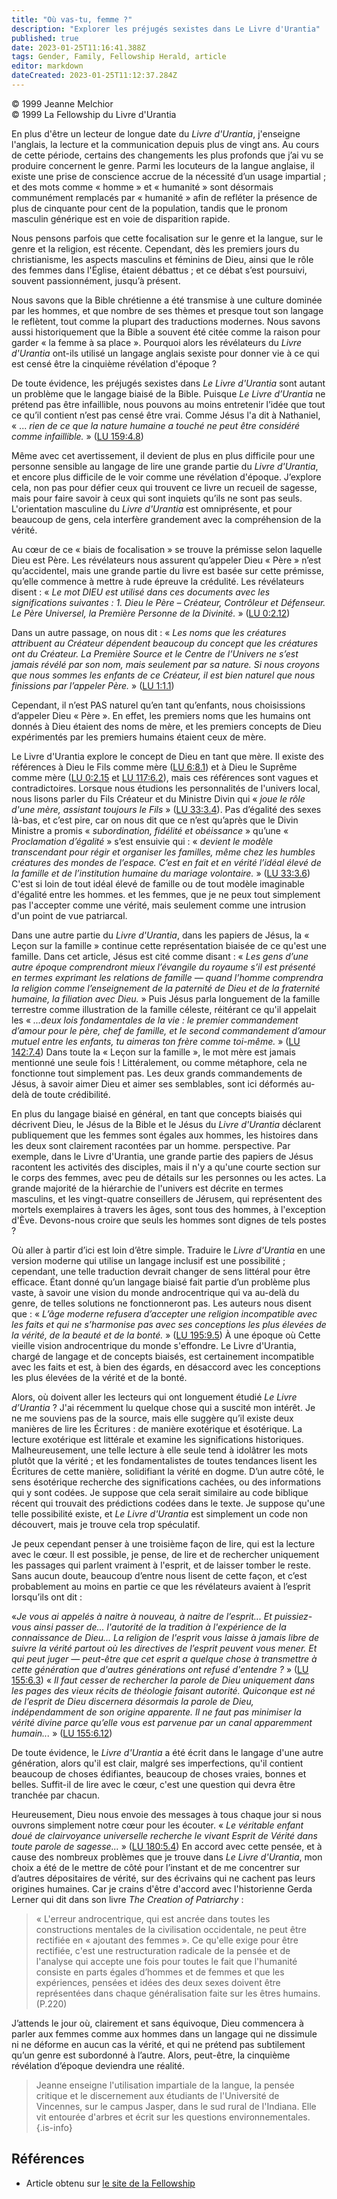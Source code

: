 ```yaml
---
title: "Où vas-tu, femme ?"
description: "Explorer les préjugés sexistes dans Le Livre d'Urantia"
published: true
date: 2023-01-25T11:16:41.388Z
tags: Gender, Family, Fellowship Herald, article
editor: markdown
dateCreated: 2023-01-25T11:12:37.284Z
---
```


<p class="v-card v-sheet theme--light grey lighten-3 px-2">© 1999 Jeanne Melchior<br>© 1999 La Fellowship du Livre d'Urantia</p>


En plus d'être un lecteur de longue date du _Livre d'Urantia_, j'enseigne l'anglais, la lecture et la communication depuis plus de vingt ans. Au cours de cette période, certains des changements les plus profonds que j’ai vu se produire concernent le genre. Parmi les locuteurs de la langue anglaise, il existe une prise de conscience accrue de la nécessité d’un usage impartial ; et des mots comme « homme » et « humanité » sont désormais communément remplacés par « humanité » afin de refléter la présence de plus de cinquante pour cent de la population, tandis que le pronom masculin générique est en voie de disparition rapide. 

Nous pensons parfois que cette focalisation sur le genre et la langue, sur le genre et la religion, est récente. Cependant, dès les premiers jours du christianisme, les aspects masculins et féminins de Dieu, ainsi que le rôle des femmes dans l'Église, étaient débattus ; et ce débat s’est poursuivi, souvent passionnément, jusqu’à présent. 

Nous savons que la Bible chrétienne a été transmise à une culture dominée par les hommes, et que nombre de ses thèmes et presque tout son langage le reflètent, tout comme la plupart des traductions modernes. Nous savons aussi historiquement que la Bible a souvent été citée comme la raison pour garder « la femme à sa place ». Pourquoi alors les révélateurs du _Livre d'Urantia_ ont-ils utilisé un langage anglais sexiste pour donner vie à ce qui est censé être la cinquième révélation d'époque ? 

De toute évidence, les préjugés sexistes dans _Le Livre d'Urantia_ sont autant un problème que le langage biaisé de la Bible. Puisque _Le Livre d’Urantia_ ne prétend pas être infaillible, nous pouvons au moins entretenir l’idée que tout ce qu’il contient n’est pas censé être vrai. Comme Jésus l'a dit à Nathaniel, « ... _rien de ce que la nature humaine a touché ne peut être considéré comme infaillible._ » (<a id="a19_410"></a>[LU 159:4.8](/fr/The_Urantia_Book/159#p4_8)) 

Même avec cet avertissement, il devient de plus en plus difficile pour une personne sensible au langage de lire une grande partie du _Livre d'Urantia_, et encore plus difficile de le voir comme une révélation d'époque. J’explore cela, non pas pour défier ceux qui trouvent ce livre un recueil de sagesse, mais pour faire savoir à ceux qui sont inquiets qu’ils ne sont pas seuls. L'orientation masculine du _Livre d'Urantia_ est omniprésente, et pour beaucoup de gens, cela interfère grandement avec la compréhension de la vérité. 

Au cœur de ce « biais de focalisation » se trouve la prémisse selon laquelle Dieu est Père. Les révélateurs nous assurent qu’appeler Dieu « Père » n’est qu’accidentel, mais une grande partie du livre est basée sur cette prémisse, qu’elle commence à mettre à rude épreuve la crédulité. Les révélateurs disent : « _Le mot DIEU est utilisé dans ces documents avec les significations suivantes : 1. Dieu le Père – Créateur, Contrôleur et Défenseur. Le Père Universel, la Première Personne de la Divinité._ » (<a id="a23_505"></a>[LU 0:2.12](/fr/The_Urantia_Book/0#p2_12)) 

Dans un autre passage, on nous dit : « _Les noms que les créatures attribuent au Créateur dépendent beaucoup du concept que les créatures ont du Créateur. La Première Source et le Centre de l’Univers ne s’est jamais révélé par son nom, mais seulement par sa nature. Si nous croyons que nous sommes les enfants de ce Créateur, il est bien naturel que nous finissions par l’appeler Père._ » (<a id="a25_390"></a>[LU 1:1.1](/fr/The_Urantia_Book/1#p1_1)) 

Cependant, il n’est PAS naturel qu’en tant qu’enfants, nous choisissions d’appeler Dieu « Père ». En effet, les premiers noms que les humains ont donnés à Dieu étaient des noms de mère, et les premiers concepts de Dieu expérimentés par les premiers humains étaient ceux de mère. 

Le Livre d'Urantia explore le concept de Dieu en tant que mère. Il existe des références à Dieu le Fils comme mère (<a id="a29_116"></a>[LU 6:8.1](/fr/The_Urantia_Book/6#p8_1)) et à Dieu le Suprême comme mère (<a id="a29_190"></a>[LU 0:2.15](/fr/The_Urantia_Book/0#p2_15) et <a id="a29_235"></a>[LU 117:6.2](/fr/The_Urantia_Book/117#p6_2)), mais ces références sont vagues et contradictoires. Lorsque nous étudions les personnalités de l'univers local, nous lisons parler du Fils Créateur et du Ministre Divin qui « _joue le rôle d'une mère, assistant toujours le Fils_ » (<a id="a29_513"></a>[LU 33:3.4](/fr/The_Urantia_Book/33#p3_4)). Pas d’égalité des sexes là-bas, et c’est pire, car on nous dit que ce n’est qu’après que le Divin Ministre a promis « _subordination, fidélité et obéissance_ » qu’une « _Proclamation d’égalité_ » s’est ensuivie qui : « _devient le modèle transcendant pour régir et organiser les familles, même chez les humbles créatures des mondes de l’espace. C’est en fait et en vérité l’idéal élevé de la famille et de l’institution humaine du mariage volontaire._ » (<a id="a29_1012"></a>[LU 33:3.6](/fr/The_Urantia_Book/33#p3_6)) C'est si loin de tout idéal élevé de famille ou de tout modèle imaginable d'égalité entre les hommes. et les femmes, que je ne peux tout simplement pas l'accepter comme une vérité, mais seulement comme une intrusion d'un point de vue patriarcal. 

Dans une autre partie du _Livre d'Urantia_, dans les papiers de Jésus, la « Leçon sur la famille » continue cette représentation biaisée de ce qu'est une famille. Dans cet article, Jésus est cité comme disant : « _Les gens d’une autre époque comprendront mieux l’évangile du royaume s’il est présenté en termes exprimant les relations de famille — quand l’homme comprendra la religion comme l’enseignement de la paternité de Dieu et de la fraternité humaine, la filiation avec Dieu._ » Puis Jésus parla longuement de la famille terrestre comme illustration de la famille céleste, réitérant ce qu'il appelait les « _...deux lois fondamentales de la vie : le premier commandement d’amour pour le père, chef de famille, et le second commandement d’amour mutuel entre les enfants, tu aimeras ton frère comme toi-même._ » (<a id="a31_818"></a>[LU 142:7.4](/fr/The_Urantia_Book/142#p7_4)) Dans toute la « Leçon sur la famille », le mot mère est jamais mentionné une seule fois ! Littéralement, ou comme métaphore, cela ne fonctionne tout simplement pas. Les deux grands commandements de Jésus, à savoir aimer Dieu et aimer ses semblables, sont ici déformés au-delà de toute crédibilité. 

En plus du langage biaisé en général, en tant que concepts biaisés qui décrivent Dieu, le Jésus de la Bible et le Jésus du _Livre d'Urantia_ déclarent publiquement que les femmes sont égales aux hommes, les histoires dans les deux sont clairement racontées par un homme. perspective. Par exemple, dans le Livre d'Urantia, une grande partie des papiers de Jésus racontent les activités des disciples, mais il n'y a qu'une courte section sur le corps des femmes, avec peu de détails sur les personnes ou les actes. La grande majorité de la hiérarchie de l'univers est décrite en termes masculins, et les vingt-quatre conseillers de Jérusem, qui représentent des mortels exemplaires à travers les âges, sont tous des hommes, à l'exception d'Ève. Devons-nous croire que seuls les hommes sont dignes de tels postes ? 

Où aller à partir d’ici est loin d’être simple. Traduire le _Livre d'Urantia_ en une version moderne qui utilise un langage inclusif est une possibilité ; cependant, une telle traduction devrait changer de sens littéral pour être efficace. Étant donné qu’un langage biaisé fait partie d’un problème plus vaste, à savoir une vision du monde androcentrique qui va au-delà du genre, de telles solutions ne fonctionneront pas. Les auteurs nous disent que : « _L’âge moderne refusera d’accepter une religion incompatible avec les faits et qui ne s’harmonise pas avec ses conceptions les plus élevées de la vérité, de la beauté et de la bonté._ » (<a id="a35_642"></a>[LU 195:9.5](/fr/The_Urantia_Book/195#p9_5)) À une époque où Cette vieille vision androcentrique du monde s'effondre. Le Livre d'Urantia, chargé de langage et de concepts biaisés, est certainement incompatible avec les faits et est, à bien des égards, en désaccord avec les conceptions les plus élevées de la vérité et de la bonté. 

Alors, où doivent aller les lecteurs qui ont longuement étudié _Le Livre d’Urantia_ ? J'ai récemment lu quelque chose qui a suscité mon intérêt. Je ne me souviens pas de la source, mais elle suggère qu’il existe deux manières de lire les Écritures : de manière exotérique et ésotérique. La lecture exotérique est littérale et examine les significations historiques. Malheureusement, une telle lecture à elle seule tend à idolâtrer les mots plutôt que la vérité ; et les fondamentalistes de toutes tendances lisent les Écritures de cette manière, solidifiant la vérité en dogme. D’un autre côté, le sens ésotérique recherche des significations cachées, ou des informations qui y sont codées. Je suppose que cela serait similaire au code biblique récent qui trouvait des prédictions codées dans le texte. Je suppose qu'une telle possibilité existe, et _Le Livre d'Urantia_ est simplement un code non découvert, mais je trouve cela trop spéculatif. 

Je peux cependant penser à une troisième façon de lire, qui est la lecture avec le cœur. Il est possible, je pense, de lire et de rechercher uniquement les passages qui parlent vraiment à l'esprit, et de laisser tomber le reste. Sans aucun doute, beaucoup d’entre nous lisent de cette façon, et c’est probablement au moins en partie ce que les révélateurs avaient à l’esprit lorsqu’ils ont dit : 

«_Je vous ai appelés à naitre à nouveau, à naitre de l’esprit... Et puissiez-vous ainsi passer de... l'autorité de la tradition à l'expérience de la connaissance de Dieu... La religion de l'esprit vous laisse à jamais libre de suivre la vérité partout où les directives de l’esprit peuvent vous mener. Et qui peut juger — peut-être que cet esprit a quelque chose à transmettre à cette génération que d'autres générations ont refusé d'entendre ?_ » (<a id="a41_449"></a>[LU 155:6.3](/fr/The_Urantia_Book/155#p6_3)) « _Il faut cesser de rechercher la parole de Dieu uniquement dans les pages des vieux récits de théologie faisant autorité. Quiconque est né de l’esprit de Dieu discernera désormais la parole de Dieu, indépendamment de son origine apparente. Il ne faut pas minimiser la vérité divine parce qu’elle vous est parvenue par un canal apparemment humain..._ » (<a id="a41_849"></a>[LU 155:6.12](/fr/The_Urantia_Book/155#p6_12)) 

De toute évidence, le _Livre d'Urantia_ a été écrit dans le langage d'une autre génération, alors qu'il est clair, malgré ses imperfections, qu'il contient beaucoup de choses édifiantes, beaucoup de choses vraies, bonnes et belles. Suffit-il de lire avec le cœur, c'est une question qui devra être tranchée par chacun. 

Heureusement, Dieu nous envoie des messages à tous chaque jour si nous ouvrons simplement notre cœur pour les écouter. « _Le véritable enfant doué de clairvoyance universelle recherche le vivant Esprit de Vérité dans toute parole de sagesse..._ » (<a id="a45_248"></a>[LU 180:5.4](/fr/The_Urantia_Book/180#p5_4)) En accord avec cette pensée, et à cause des nombreux problèmes que je trouve dans _Le Livre d'Urantia_, mon choix a été de le mettre de côté pour l’instant et de me concentrer sur d’autres dépositaires de vérité, sur des écrivains qui ne cachent pas leurs origines humaines. Car je crains d'être d'accord avec l'historienne Gerda Lerner qui dit dans son livre _The Creation of Patriarchy_ : 

> « L'erreur androcentrique, qui est ancrée dans toutes les constructions mentales de la civilisation occidentale, ne peut être rectifiée en « ajoutant des femmes ». Ce qu'elle exige pour être rectifiée, c'est une restructuration radicale de la pensée et de l'analyse qui accepte une fois pour toutes le fait que l'humanité consiste en parts égales d’hommes et de femmes et que les expériences, pensées et idées des deux sexes doivent être représentées dans chaque généralisation faite sur les êtres humains. (P.220) 

J’attends le jour où, clairement et sans équivoque, Dieu commencera à parler aux femmes comme aux hommes dans un langage qui ne dissimule ni ne déforme en aucun cas la vérité, et qui ne prétend pas subtilement qu’un genre est subordonné à l’autre. Alors, peut-être, la cinquième révélation d’époque deviendra une réalité.

> Jeanne enseigne l'utilisation impartiale de la langue, la pensée critique et le discernement aux étudiants de l'Université de Vincennes, sur le campus Jasper, dans le sud rural de l'Indiana. Elle vit entourée d'arbres et écrit sur les questions environnementales. 
{.is-info}

## Références

- Article obtenu sur [le site de la Fellowship](https://urantia-book.org/archive/newsletters/herald/)

